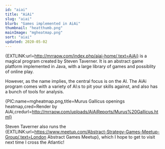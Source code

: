 ```yaml
---
id: "aiai"
title: "AiAi"
slug: "aiai"
blurb: "Games implemented in AiAi"
thumbnail: "heatthumb.png"
mainImage: "mgheatmap.png"
sort: "aiai"
updated: 2020-05-02
---
```


{EXTLINK:url=http://mrraow.com/index.php/aiai-home/,text=AiAi} is a magical program created by Steven Taverner. It is an abstract game platform implemented in Java, with a large library of games and possiblity of online play.

However, as the name implies, the central focus is on the AI. The AiAi program comes with a variety of AI:s to pit your skills against, and also has a bunch of tools for analysis.

{PIC:name=mgheatmap.png,title=Murus Gallicus openings heatmap,cred=Render by AiAi,credurl=http://mrraow.com/uploads/AiAiReports/Murus%20Gallicus.html}

Steven Taverner also runs the {EXTLINK:url=https://www.meetup.com/Abstract-Strategy-Games-Meetup-Group/,text=London Abstract Games Meetup}, which I hope to get to visit next time I cross the Atlantic!
